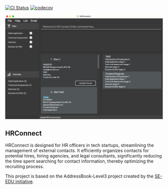 [![CI Status](https://github.com/se-edu/addressbook-level3/workflows/Java%20CI/badge.svg)](https://github.com/se-edu/addressbook-level3/actions) [![codecov](https://codecov.io/gh/AY2324S2-CS2103-F15-3/tp/graph/badge.svg?token=NYM3SACDB7)](https://codecov.io/gh/AY2324S2-CS2103-F15-3/tp)

![Ui](docs/images/Ui.png)

## HRConnect

HRConnect is designed for HR officers in tech startups, streamlining the management of external contacts.
It efficiently organizes contacts for potential hires, hiring agencies, and legal consultants, significantly
reducing the time spent searching for contact information, thereby optimizing the recruiting process.

This project is based on the AddressBook-Level3 project created by the [SE-EDU initiative](https://se-education.org).